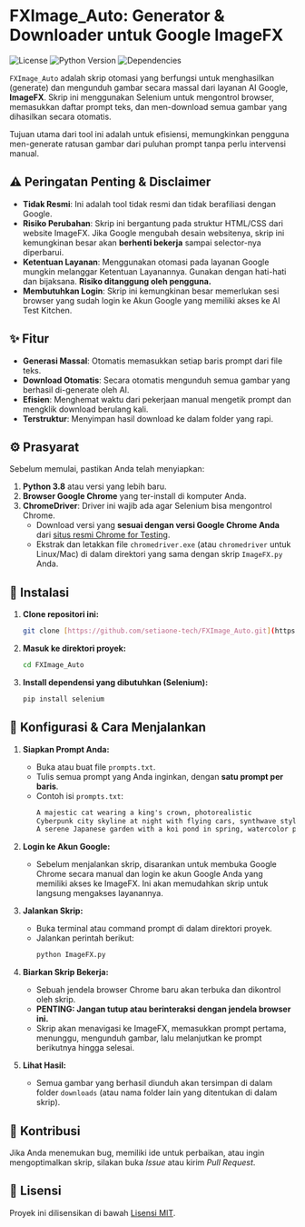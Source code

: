 # FXImage_Auto: Generator & Downloader untuk Google ImageFX

![License](https://img.shields.io/badge/license-MIT-purple.svg)
![Python Version](https://img.shields.io/badge/python-3.8%2B-blue)
![Dependencies](https://img.shields.io/badge/dependencies-Selenium-green)

`FXImage_Auto` adalah skrip otomasi yang berfungsi untuk menghasilkan (generate) dan mengunduh gambar secara massal dari layanan AI Google, **ImageFX**. Skrip ini menggunakan Selenium untuk mengontrol browser, memasukkan daftar prompt teks, dan men-download semua gambar yang dihasilkan secara otomatis.

Tujuan utama dari tool ini adalah untuk efisiensi, memungkinkan pengguna men-generate ratusan gambar dari puluhan prompt tanpa perlu intervensi manual.

## ⚠️ Peringatan Penting & Disclaimer

-   **Tidak Resmi**: Ini adalah tool tidak resmi dan tidak berafiliasi dengan Google.
-   **Risiko Perubahan**: Skrip ini bergantung pada struktur HTML/CSS dari website ImageFX. Jika Google mengubah desain websitenya, skrip ini kemungkinan besar akan **berhenti bekerja** sampai selector-nya diperbarui.
-   **Ketentuan Layanan**: Menggunakan otomasi pada layanan Google mungkin melanggar Ketentuan Layanannya. Gunakan dengan hati-hati dan bijaksana. **Risiko ditanggung oleh pengguna.**
-   **Membutuhkan Login**: Skrip ini kemungkinan besar memerlukan sesi browser yang sudah login ke Akun Google yang memiliki akses ke AI Test Kitchen.

## ✨ Fitur

-   **Generasi Massal**: Otomatis memasukkan setiap baris prompt dari file teks.
-   **Download Otomatis**: Secara otomatis mengunduh semua gambar yang berhasil di-generate oleh AI.
-   **Efisien**: Menghemat waktu dari pekerjaan manual mengetik prompt dan mengklik download berulang kali.
-   **Terstruktur**: Menyimpan hasil download ke dalam folder yang rapi.

## ⚙️ Prasyarat

Sebelum memulai, pastikan Anda telah menyiapkan:

1.  **Python 3.8** atau versi yang lebih baru.
2.  **Browser Google Chrome** yang ter-install di komputer Anda.
3.  **ChromeDriver**: Driver ini wajib ada agar Selenium bisa mengontrol Chrome.
    -   Download versi yang **sesuai dengan versi Google Chrome Anda** dari [situs resmi Chrome for Testing](https://googlechromelabs.github.io/chrome-for-testing/).
    -   Ekstrak dan letakkan file `chromedriver.exe` (atau `chromedriver` untuk Linux/Mac) di dalam direktori yang sama dengan skrip `ImageFX.py` Anda.

## 🚀 Instalasi

1.  **Clone repositori ini:**
    ```bash
    git clone [https://github.com/setiaone-tech/FXImage_Auto.git](https://github.com/setiaone-tech/FXImage_Auto.git)
    ```

2.  **Masuk ke direktori proyek:**
    ```bash
    cd FXImage_Auto
    ```

3.  **Install dependensi yang dibutuhkan (Selenium):**
    ```bash
    pip install selenium
    ```

## 📝 Konfigurasi & Cara Menjalankan

1.  **Siapkan Prompt Anda:**
    -   Buka atau buat file `prompts.txt`.
    -   Tulis semua prompt yang Anda inginkan, dengan **satu prompt per baris**.
    -   Contoh isi `prompts.txt`:
        ```txt
        A majestic cat wearing a king's crown, photorealistic
        Cyberpunk city skyline at night with flying cars, synthwave style
        A serene Japanese garden with a koi pond in spring, watercolor painting
        ```

2.  **Login ke Akun Google:**
    -   Sebelum menjalankan skrip, disarankan untuk membuka Google Chrome secara manual dan login ke akun Google Anda yang memiliki akses ke ImageFX. Ini akan memudahkan skrip untuk langsung mengakses layanannya.

3.  **Jalankan Skrip:**
    -   Buka terminal atau command prompt di dalam direktori proyek.
    -   Jalankan perintah berikut:
        ```bash
        python ImageFX.py
        ```

4.  **Biarkan Skrip Bekerja:**
    -   Sebuah jendela browser Chrome baru akan terbuka dan dikontrol oleh skrip.
    -   **PENTING: Jangan tutup atau berinteraksi dengan jendela browser ini.**
    -   Skrip akan menavigasi ke ImageFX, memasukkan prompt pertama, menunggu, mengunduh gambar, lalu melanjutkan ke prompt berikutnya hingga selesai.

5.  **Lihat Hasil:**
    -   Semua gambar yang berhasil diunduh akan tersimpan di dalam folder `downloads` (atau nama folder lain yang ditentukan di dalam skrip).

## 🤝 Kontribusi

Jika Anda menemukan bug, memiliki ide untuk perbaikan, atau ingin mengoptimalkan skrip, silakan buka *Issue* atau kirim *Pull Request*.

## 📄 Lisensi

Proyek ini dilisensikan di bawah [Lisensi MIT](LICENSE).
